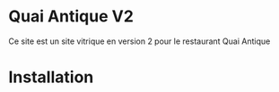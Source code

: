 # Quai Antique V2
Ce site est un site vitrique en version 2 pour le restaurant Quai Antique

# Installation